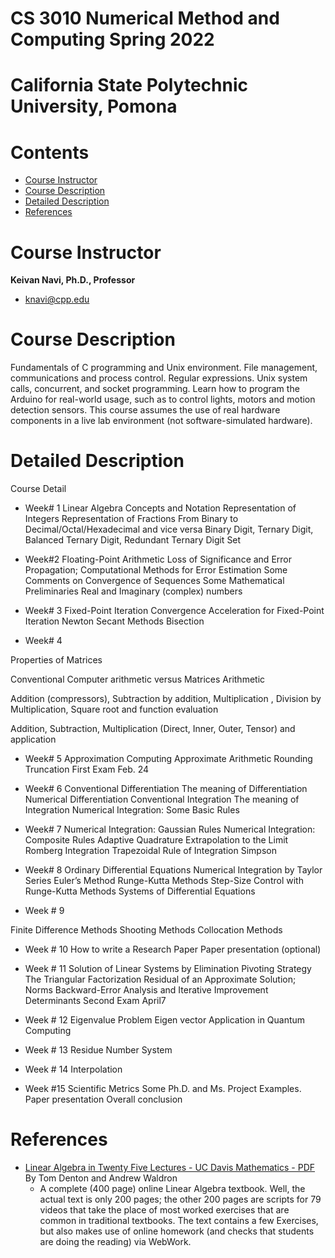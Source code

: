 # CS 3010 Numerical Method and Computing Spring 2022   
# California State Polytechnic University, Pomona  


# Contents

- [Course Instructor](#Course-Instructor)
- [Course Description](#Course-Description)
- [Detailed Description](#Detailed-Description)
- [References](#References)  
<!-- - [Code of conduct](#code-of-conduct)
- [Team](#team) -->
# Course Instructor  
**Keivan Navi, Ph.D., Professor**  
* [knavi@cpp.edu](knavi@cpp.edu)  

# Course Description  
Fundamentals of C programming 
and Unix environment. File management, communications and process control. Regular expressions. Unix system calls, concurrent, and socket programming. Learn how to program the Arduino for real-world usage, such as to control lights, motors and motion detection sensors. This course assumes the use of real hardware components in a live lab environment (not software-simulated hardware).   

# Detailed Description  

Course Detail
* Week# 1
Linear Algebra Concepts and Notation
Representation of Integers
Representation of Fractions
From Binary to Decimal/Octal/Hexadecimal and vice versa
Binary Digit, Ternary Digit, Balanced Ternary Digit, Redundant Ternary Digit Set

* Week#2
Floating-Point Arithmetic
Loss of Significance and Error Propagation;
Computational Methods for Error Estimation
Some Comments on Convergence of Sequences
Some Mathematical Preliminaries
Real and Imaginary (complex) numbers

* Week# 3
Fixed-Point Iteration
Convergence Acceleration for Fixed-Point Iteration
Newton
Secant Methods
Bisection

* Week# 4

Properties of Matrices

Conventional Computer arithmetic versus Matrices Arithmetic

Addition (compressors), Subtraction by addition, Multiplication , Division by Multiplication, Square root and function evaluation  

Addition, Subtraction, Multiplication (Direct, Inner, Outer, Tensor) and application

* Week# 5
Approximation Computing
Approximate Arithmetic
Rounding
Truncation
First Exam Feb. 24

* Week# 6
Conventional Differentiation
The meaning of Differentiation
Numerical Differentiation
Conventional Integration
The meaning of Integration
Numerical Integration: Some Basic Rules

* Week# 7
Numerical Integration: Gaussian Rules
Numerical Integration: Composite Rules
Adaptive Quadrature
Extrapolation to the Limit
Romberg Integration
Trapezoidal Rule of Integration
Simpson

* Week# 8
Ordinary Differential Equations
Numerical Integration by Taylor Series
Euler’s Method
Runge-Kutta Methods
Step-Size Control with Runge-Kutta Methods
Systems of Differential Equations

* Week # 9

Finite Difference Methods
Shooting Methods
Collocation Methods

* Week # 10
How to write a Research Paper
Paper presentation (optional)

* Week # 11
Solution of Linear Systems by Elimination
Pivoting Strategy
The Triangular Factorization
Residual of an Approximate Solution; Norms
Backward-Error Analysis and Iterative Improvement
Determinants
Second Exam April7

* Week # 12
Eigenvalue Problem
Eigen vector
Application in Quantum Computing

* Week # 13
Residue Number System

* Week # 14
Interpolation

* Week #15
Scientific Metrics
Some Ph.D. and Ms. Project Examples.
Paper presentation
Overall conclusion


# References  
 * [Linear Algebra in Twenty Five Lectures - UC Davis Mathematics - PDF](https://www.math.ucdavis.edu/~linear/linear.pdf) By Tom Denton and Andrew Waldron
   *  A complete (400 page) online Linear Algebra textbook. Well, the actual text is only 200 pages; the other 200 pages are scripts for 79 videos that take the place of most worked exercises that are common in traditional textbooks. The text contains a few Exercises, but also makes use of online homework (and checks that students are doing the reading) via WebWork.
